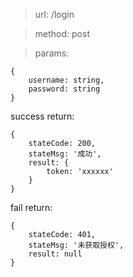 >url: /login  

>method: post  

>params: 
```
{
    username: string,
    password: string
}
```
success return:
```
{
    stateCode: 200,
    stateMsg: '成功',
    result: {
        token: 'xxxxxx'
    }
}
```

fail return:
```
{
    stateCode: 401,
    stateMsg: '未获取授权',
    result: null
}
```